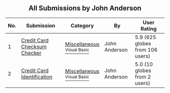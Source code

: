 ﻿<div align="center">

## All Submissions by John Anderson

</div>

No.  | Submission | Category | By   | User Rating
---- | ---------- | -------- | ---- | -----------
1 | [Credit Card Checksum Checker<br />](https://github.com/Planet-Source-Code/john-anderson-credit-card-checksum-checker__1-902) | [Miscellaneous<br /><sup>Visual Basic</sup>](../ByCategory/miscellaneous__1-1.md) | John Anderson | 5.9 (625 globes from 106 users)
2 | [Credit Card Identification<br />](https://github.com/Planet-Source-Code/john-anderson-credit-card-identification__1-903) | [Miscellaneous<br /><sup>Visual Basic</sup>](../ByCategory/miscellaneous__1-1.md) | John Anderson | 5.0 (10 globes from 2 users)
